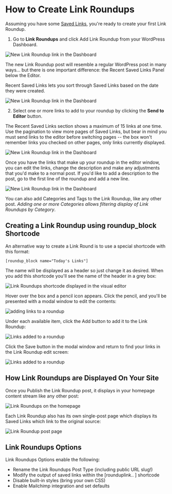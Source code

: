 # How to Create Link Roundups

Assuming you have some [Saved Links](/docs/saved-links.md), you're ready to create your first Link Roundup.

1) Go to **Link Roundups** and click Add Link Roundup from your WordPress Dashboard.

![New Link Roundup link in the Dashboard](./img/new-link-roundup.png)

The new Link Roundup post will resemble a regular WordPress post in many ways... but there is one important difference: the Recent Saved Links Panel below the Editor.

Recent Saved Links lets you sort through Saved Links based on the date they were created.

![New Link Roundup link in the Dashboard](./img/adding-link-roundup-1.png)

2) Select one or more links to add to your roundup by clicking the **Send to Editor** button.

The Recent Saved Links section shows a maximum of 15 links at one time. Use the pagination to view more pages of Saved Links, but bear in mind you must send links to the editor before switching pages -- the box won't remember links you checked on other pages, only links currently displayed.

![New Link Roundup link in the Dashboard](./img/adding-link-roundup-2.png)

Once you have the links that make up your roundup in the editor window, you can edit the links, change the description and make any adjustments that you'd make to a normal post. If you'd like to add a description to the post, go to the first line of the roundup and add a new line.

![New Link Roundup link in the Dashboard](./img/adding-link-roundup-3.png)

You can also add Categories and Tags to the Link Roundup, like any other post. _Adding one or more Categories allows filtering display of Link Roundups by Category_.

## Creating a Link Roundup using roundup_block Shortcode

An alternative way to create a Link Round is to use a special shortcode with this format:

`[roundup_block name="Today's Links"]`

The name will be displayed as a header so just change it as desired. When you add this shortcode you'll see the name of the header in a grey box: 

![Link Roundups shortcode displayed in the visual editor](./img/roundup_block_1.png)

Hover over the box and a pencil icon appears. Click the pencil, and you'll be presented with a modal window to edit the contents:

![adding links to a roundup](./img/adding-links-modal.png)

Under each available item, click the Add button to add it to the Link Roundup:

![Links added to a roundup](./img/added-links-modal.png)

Click the Save button in the modal window and return to find your links in the Link Roundup edit screen:

![Links added to a roundup](./img/todays-links.png)

## How Link Roundups are Displayed On Your Site

Once you Publish the Link Roundup post, it displays in your homepage content stream like any other post:

![Link Roundups on the  homepage](./img/links-roundup-posts-on-homepage.png)

Each Link Roundup also has its own single-post page which displays its Saved Links which link to the original source:

![Link Roundup post page](./img/link-roundup-page-example.png)

## Link Roundups Options

Link Roundups Options enable the following:
- Rename the Link Roundups Post Type (including public URL slug!)
- Modify the output of saved links within the [rounduplink.. ] shortcode
- Disable built-in styles (bring your own CSS)
- Enable Mailchimp integration and set defaults